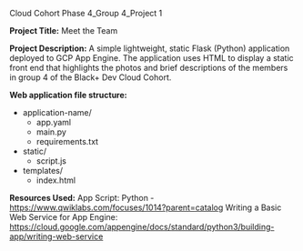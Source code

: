 Cloud Cohort Phase 4_Group 4_Project 1

**Project Title:**
Meet the Team

**Project Description:**
A simple lightweight, static Flask (Python) application deployed to GCP App Engine. The application uses HTML to display a static front end that highlights the photos and brief descriptions of the members in group 4 of the Black+ Dev Cloud Cohort.

**Web application file structure:**
- application-name/
	- app.yaml
	- main.py
	- requirements.txt
- static/
	- script.js
- templates/
	- index.html

**Resources Used:**
App Script: Python - https://www.qwiklabs.com/focuses/1014?parent=catalog
Writing a Basic Web Service for App Engine: https://cloud.google.com/appengine/docs/standard/python3/building-app/writing-web-service



